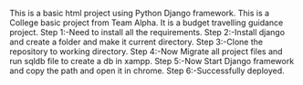 This is a basic html project using Python Django framework.
This is a College basic project from Team Alpha.
It is a budget travelling guidance project.
Step 1:-Need to install all the requirements.
Step 2:-Install django and create a folder and make it current directory.
Step 3:-Clone the repository to working directory.
Step 4:-Now Migrate all project files and run sqldb file to create a db in xampp.
Step 5:-Now Start Django framework and copy the path and open it in chrome.
Step 6:-Successfully deployed.

